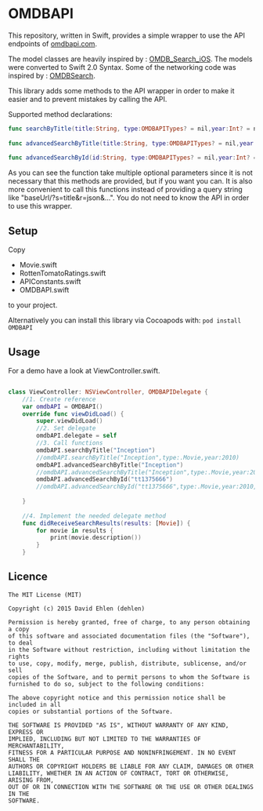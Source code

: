 # OMDBAPI

This repository, written in Swift, provides a simple wrapper to use the API endpoints of [omdbapi.com](http://omdbapi.com).

The model classes are heavily inspired by : [OMDB_Search_iOS](https://github.com/gpaz/OMDB_Search_iOS/tree/master/OMDbSearch). The models were converted to Swift 2.0 Syntax.
Some of the networking code was inspired by : [OMDBSearch](https://github.com/jeremyfrick/OMDB-Search/tree/master/OMDB%20Search). 

This library adds some methods to the API wrapper in order to make it easier and to prevent mistakes by calling the API.

Supported method declarations:
```swift
func searchByTitle(title:String, type:OMDBAPITypes? = nil,year:Int? = nil)
    
func advancedSearchByTitle(title:String, type:OMDBAPITypes? = nil,year:Int? = nil, fullPlot:Bool? = false,tomatoes:Bool? = false)
	
func advancedSearchById(id:String, type:OMDBAPITypes? = nil,year:Int? = nil, fullPlot:Bool? = false,tomatoes:Bool? = false)

```

As you can see the function take multiple optional parameters since it is not necessary that this methods are provided, but if you want you can. It is also more convenient to call this functions instead of providing a query string like "baseUrl/?s=title&r=json&...". You do not need to know the API in order to use this wrapper.

## Setup
Copy 

- Movie.swift
- RottenTomatoRatings.swift
- APIConstants.swift
- OMDBAPI.swift

to your project.

Alternatively you can install this library via Cocoapods with:
	`pod install OMDBAPI`

## Usage

For a demo have a look at ViewController.swift.

```swift

class ViewController: NSViewController, OMDBAPIDelegate {
    //1. Create reference
    var omdbAPI = OMDBAPI()
    override func viewDidLoad() {
        super.viewDidLoad()
        //2. Set delegate
        omdbAPI.delegate = self
        //3. Call functions
        omdbAPI.searchByTitle("Inception")
        //omdbAPI.searchByTitle("Inception",type:.Movie,year:2010)
        omdbAPI.advancedSearchByTitle("Inception")
        //omdbAPI.advancedSearchByTitle("Inception",type:.Movie,year:2010,fullPlot:true, tomatoes:true)
        omdbAPI.advancedSearchById("tt1375666")
        //omdbAPI.advancedSearchById("tt1375666",type:.Movie,year:2010,fullPlot:true, tomatoes:true)
       
    }
    
    //4. Implement the needed delegate method
    func didReceiveSearchResults(results: [Movie]) {
        for movie in results {
            print(movie.description())
        }
    }


```

## Licence #
```
The MIT License (MIT)

Copyright (c) 2015 David Ehlen (dehlen)

Permission is hereby granted, free of charge, to any person obtaining a copy
of this software and associated documentation files (the "Software"), to deal
in the Software without restriction, including without limitation the rights
to use, copy, modify, merge, publish, distribute, sublicense, and/or sell
copies of the Software, and to permit persons to whom the Software is
furnished to do so, subject to the following conditions:

The above copyright notice and this permission notice shall be included in all
copies or substantial portions of the Software.

THE SOFTWARE IS PROVIDED "AS IS", WITHOUT WARRANTY OF ANY KIND, EXPRESS OR
IMPLIED, INCLUDING BUT NOT LIMITED TO THE WARRANTIES OF MERCHANTABILITY,
FITNESS FOR A PARTICULAR PURPOSE AND NONINFRINGEMENT. IN NO EVENT SHALL THE
AUTHORS OR COPYRIGHT HOLDERS BE LIABLE FOR ANY CLAIM, DAMAGES OR OTHER
LIABILITY, WHETHER IN AN ACTION OF CONTRACT, TORT OR OTHERWISE, ARISING FROM,
OUT OF OR IN CONNECTION WITH THE SOFTWARE OR THE USE OR OTHER DEALINGS IN THE
SOFTWARE.
```
